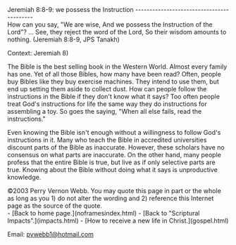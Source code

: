 <head> <title>(PVW) Jeremiah 8:8-9: we possess the Instruction</title> <meta content="IE=9" http-equiv="X-UA-Compatible"></meta> <link href="css/page_style.css" rel="stylesheet" type="text/css"></link> </head><body><div class="page_style"> Jeremiah 8:8-9: we possess the Instruction
------------------------------------------

<div class="p">How can you say, "We are wise,
 And we possess the Instruction of the Lord"?
 ...
 See, they reject the word of the Lord,
 So their wisdom amounts to nothing.
 (Jeremiah 8:8-9, JPS Tanakh)

 Context: Jeremiah 8)</div>The Bible is the best selling book in the Western World. Almost every family has one. Yet of all those Bibles, how many have been read? Often, people buy Bibles like they buy exercise machines. They intend to use them, but end up setting them aside to collect dust. How can people follow the instructions in the Bible if they don't know what it says? Too often people treat God's instructions for life the same way they do instructions for assembling a toy. So goes the saying, "When all else fails, read the instructions."

Even knowing the Bible isn't enough without a willingness to follow God's instructions in it. Many who teach the Bible in accredited universities discount parts of the Bible as inaccurate. However, these scholars have no consensus on what parts are inaccurate. On the other hand, many people profess that the entire Bible is true, but live as if only selective parts are true. Knowing about the Bible without doing what it says is unproductive knowledge.

<div class="copy">©2003 Perry Vernon Webb. You may quote this page in part or the whole as long as you
 1) do not alter the wording and
 2) reference this Internet page as the source of the quote.</div> </div>- [Back to home page.](noframesindex.html)
- [Back to "Scriptural Impacts".](impacts.html)
- [How to receive a new life in Christ.](gospel.html)

Email: [pvwebb1@hotmail.com](mailto:pvwebb1@hotmail.com)

